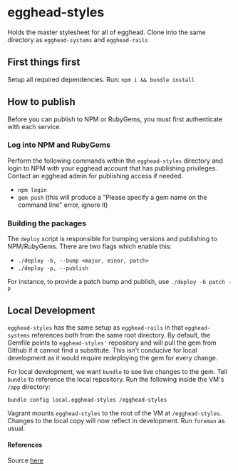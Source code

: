 # egghead-styles

Holds the master stylesheet for all of egghead. Clone into the same directory as `egghead-systems` and `egghead-rails`

## First things first

Setup all required dependencies. Run: `npm i && bundle install`

## How to publish

Before you can publish to NPM or RubyGems, you must first authenticate with each service.

### Log into NPM and RubyGems

Perform the following commands within the `egghead-styles` directory and login to NPM with your egghead account that has publishing privileges. Contact an egghead admin for publishing access if needed.

* `npm login`
* `gem push` (this will produce a "Please specify a gem name on the command line" error, ignore it)

### Building the packages

The `deploy` script is responsible for bumping versions and publishing to NPM/RubyGems. There are two flags which enable this:

* `./deploy -b, --bump <major, minor, patch>`
* `./deploy -p, --publish`

For instance, to provide a patch bump and publish, use `./deploy -b patch -p`

## Local Development

`egghead-styles` has the same setup as `egghead-rails` in that `egghead-systems` references both from the same root directory. By default, the Gemfile points to `egghead-styles'` repository and will pull the gem from Github if it cannot find a substitute. This isn't conducive for local development as it would require redeploying the gem for every change.

For local development, we want `bundle` to see live changes to the gem. Tell `bundle` to reference the local repository. Run the following inside the VM's `/app` directory:

`bundle config local.egghead-styles /egghead-styles`

Vagrant mounts `egghead-styles` to the root of the VM at `/egghead-styles`. Changes to the local copy will now reflect in development. Run `foreman` as usual.

#### References

Source [here](http://bundler.io/v1.3/git.html)


